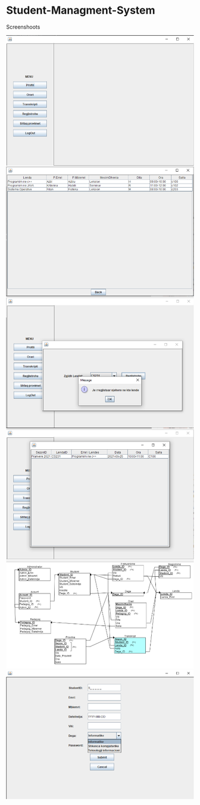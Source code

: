 # Student-Managment-System

Screenshoots
<p float="left">
  <img src="https://github.com/Besnik30/Student-Managment-System/blob/main/screenshoot/Screenshot%202022-08-09%20191027.png"/>
  <img src="https://github.com/Besnik30/Student-Managment-System/blob/main/screenshoot/Screenshot%202022-08-09%20191621.png"/>
  <img src="https://github.com/Besnik30/Student-Managment-System/blob/main/screenshoot/Screenshot%202022-08-09%20191752.png"/>
  <img src="https://github.com/Besnik30/Student-Managment-System/blob/main/screenshoot/Screenshot%202022-08-09%20191823.png"/>
  <img src="https://github.com/Besnik30/Student-Managment-System/blob/main/screenshoot/Screenshot%202022-08-09%20200359.png"/>
  <img src="https://github.com/Besnik30/Student-Managment-System/blob/main/screenshoot/Screenshot%202022-08-09%20192051.png"/>
</p>
